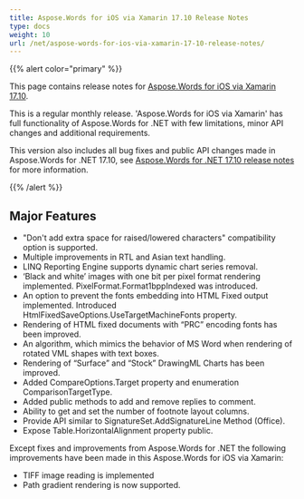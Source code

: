 ```yaml
---
title: Aspose.Words for iOS via Xamarin 17.10 Release Notes
type: docs
weight: 10
url: /net/aspose-words-for-ios-via-xamarin-17-10-release-notes/
---
```


{{% alert color="primary" %}} 

This page contains release notes for [Aspose.Words for iOS via Xamarin 17.10](https://downloads.aspose.com/words/iosxamarin/new-releases/aspose.words-for-ios-via-xamarin-17.10/).

This is a regular monthly release. 'Aspose.Words for iOS via Xamarin' has full functionality of Aspose.Words for .NET with few limitations, minor API changes and additional requirements.

This version also includes all bug fixes and public API changes made in Aspose.Words for .NET 17.10, see [Aspose.Words for .NET 17.10 release notes](/words/net/aspose-words-for-net-17-10-release-notes/) for more information.

{{% /alert %}} 

## **Major Features**

- "Don't add extra space for raised/lowered characters" compatibility option is supported.
- Multiple improvements in RTL and Asian text handling.
- LINQ Reporting Engine supports dynamic chart series removal.
- ‘Black and white’ images with one bit per pixel format rendering implemented. PixelFormat.Format1bppIndexed was introduced.
- An option to prevent the fonts embedding into HTML Fixed output implemented. Introduced HtmlFixedSaveOptions.UseTargetMachineFonts property.
- Rendering of HTML fixed documents with “PRC” encoding fonts has been improved.
- An algorithm, which mimics the behavior of MS Word when rendering of rotated VML shapes with text boxes.
- Rendering of “Surface” and “Stock” DrawingML Charts has been improved.
- Added CompareOptions.Target property and enumeration ComparisonTargetType.
- Added public methods to add and remove replies to comment.
- Ability to get and set the number of footnote layout columns.
- Provide API similar to SignatureSet.AddSignatureLine Method (Office).
- Expose Table.HorizontalAlignment property public.

Except fixes and improvements from Aspose.Words for .NET the following improvements have been made in this Aspose.Words for iOS via Xamarin:

- TIFF image reading is implemented
- Path gradient rendering is now supported.
